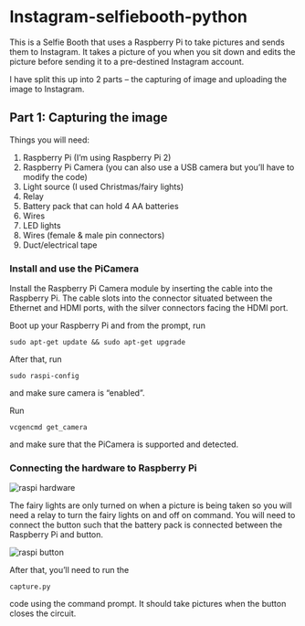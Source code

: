 # Instagram-selfiebooth-python
This is a Selfie Booth that uses a Raspberry Pi to take pictures and sends them to Instagram. It takes a picture of you when you sit down and edits the picture before sending it to a pre-destined Instagram account. 

I have split this up into 2 parts – the capturing of image and uploading the image to Instagram. 

## Part 1: Capturing the image
Things you will need: 
1.	Raspberry Pi (I’m using Raspberry Pi 2)
2.	Raspberry Pi Camera (you can also use a USB camera but you’ll have to modify the code)
3.	Light source (I used Christmas/fairy lights)
4.	Relay
5.	Battery pack that can hold 4 AA batteries
6.	Wires
7.	LED lights 
8.	Wires (female & male pin connectors)
9.	Duct/electrical tape

### Install and use the PiCamera
Install the Raspberry Pi Camera module by inserting the cable into the Raspberry Pi. The cable slots into the connector situated between the Ethernet and HDMI ports, with the silver connectors facing the HDMI port.

Boot up your Raspberry Pi and from the prompt, run 
```
sudo apt-get update && sudo apt-get upgrade
```

After that, run 
```
sudo raspi-config
```
and make sure camera is “enabled”. 

Run 
```
vcgencmd get_camera
```
and make sure that the PiCamera is supported and detected. 

### Connecting the hardware to Raspberry Pi
![raspi hardware](https://user-images.githubusercontent.com/41287923/42916041-c49b0f18-8b35-11e8-97d7-b5f7e46cdf67.png)

The fairy lights are only turned on when a picture is being taken so you will need a relay to turn the fairy lights on and off on command. You will need to connect the button such that the battery pack is connected between the Raspberry Pi and button.

![raspi button](https://user-images.githubusercontent.com/41287923/42916142-52044c52-8b36-11e8-9c5e-60128e6e74ce.png)

After that, you’ll need to run the 
```
capture.py
```
code using the command prompt. It should take pictures when the button closes the circuit. 
